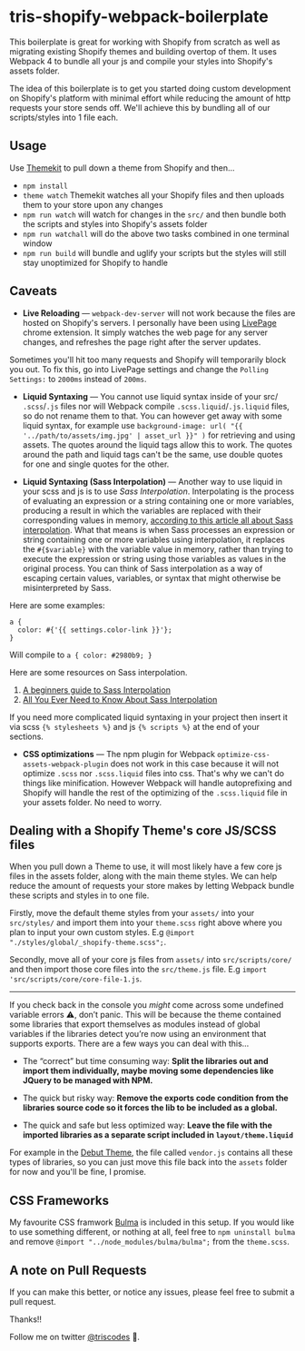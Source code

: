 # tris-shopify-webpack-boilerplate

This boilerplate is great for working with Shopify from scratch as well as migrating existing Shopify themes and building overtop of them. It uses Webpack 4 to bundle all your js and compile your styles into Shopify's assets folder.

The idea of this boilerplate is to get you started doing custom development on Shopify's platform with minimal effort while reducing the amount of http requests your store sends off. We'll achieve this by bundling all of our scripts/styles into 1 file each.

## Usage

Use [Themekit](https://shopify.github.io/themekit/) to pull down a theme from Shopify and then...

* `npm install`
* `theme watch` Themekit watches all your Shopify files and then uploads them to your store upon any changes
* `npm run watch` will watch for changes in the `src/` and then bundle both the scripts and styles into Shopify's assets folder
* `npm run watchall` will do the above two tasks combined in one terminal window
* `npm run build` will bundle and uglify your scripts but the styles will still stay unoptimized for Shopify to handle

## Caveats

* **Live Reloading** — `webpack-dev-server` will not work because the files are hosted on Shopify's servers. I personally have been using [LivePage](https://livepage.mikerogers.io/) chrome extension. It simply watches the web page for any server changes, and refreshes the page right after the server updates.

Sometimes you'll hit too many requests and Shopify will temporarily block you out. To fix this, go into LivePage settings and change the `Polling Settings:` to `2000ms` instead of `200ms`.

* **Liquid Syntaxing** — You cannot use liquid syntax inside of your src/ `.scss`/`.js` files nor will Webpack compile `.scss.liquid`/`.js.liquid` files, so do not rename them to that. You can however get away with some liquid syntax, for example use `background-image: url( "{{ '../path/to/assets/img.jpg' | asset_url }}" )` for retrieving and using assets. The quotes around the liquid tags allow this to work. The quotes around the path and liquid tags can't be the same, use double quotes for one and single quotes for the other.

* **Liquid Syntaxing (Sass Interpolation)** — Another way to use liquid in your scss and js is to use _Sass Interpolation_. Interpolating is the process of evaluating an expression or a string containing one or more variables, producing a result in which the variables are replaced with their corresponding values in memory, [according to this article all about Sass interpolation](https://webdesign.tutsplus.com/tutorials/all-you-ever-need-to-know-about-sass-interpolation--cms-21375). What that means is when Sass processes an expression or string containing one or more variables using interpolation, it replaces the `#{$variable}` with the variable value in memory, rather than trying to execute the expression or string using those variables as values in the original process. You can think of Sass interpolation as a way of escaping certain values, variables, or syntax that might otherwise be misinterpreted by Sass.

Here are some examples:

```
a {
  color: #{'{{ settings.color-link }}'};
}
```

Will compile to `a { color: #2980b9; }`



Here are some resources on Sass interpolation.

1. [A beginners guide to Sass Interpolation](https://www.shopify.ca/partners/blog/a-beginners-guide-to-sass-with-shopify-part-3)
2. [All You Ever Need to Know About Sass Interpolation](https://webdesign.tutsplus.com/tutorials/all-you-ever-need-to-know-about-sass-interpolation--cms-21375)

If you need more complicated liquid syntaxing in your project then insert it via scss `{% stylesheets %}` and js `{% scripts %}` at the end of your sections.

* **CSS optimizations** — The npm plugin for Webpack `optimize-css-assets-webpack-plugin` does not work in this case because it will not optimize `.scss` nor `.scss.liquid` files into css. That's why we can't do things like minification. However Webpack will handle autoprefixing and Shopify will handle the rest of the optimizing of the `.scss.liquid` file in your assets folder. No need to worry.

## Dealing with a Shopify Theme's core JS/SCSS files

When you pull down a Theme to use, it will most likely have a few core js files in the assets folder, along with the main theme styles. We can help reduce the amount of requests your store makes by letting Webpack bundle these scripts and styles in to one file.

Firstly, move the default theme styles from your `assets/` into your `src/styles/` and import them into your `theme.scss` right above where you plan to input your own custom styles. E.g `@import "./styles/global/_shopify-theme.scss";`.

Secondly, move all of your core js files from `assets/` into `src/scripts/core/` and then import those core files into the `src/theme.js` file. E.g `import 'src/scripts/core/core-file-1.js`.

---------------------------

If you check back in the console you *might* come across some undefined variable errors ⚠️, don’t panic. This will be because the theme contained some libraries that export themselves as modules instead of global variables if the libraries detect you’re now using an environment that supports exports. There are a few ways you can deal with this...

* The “correct” but time consuming way: **Split the libraries out and import them individually, maybe moving some dependencies like JQuery to be managed with NPM.**

* The quick but risky way: **Remove the exports code condition from the libraries source code so it forces the lib to be included as a global.**

* The quick and safe but less optimized way: **Leave the file with the imported libraries as a separate script included in `layout/theme.liquid`**

For example in the [Debut Theme](https://themes.shopify.com/themes/debut/styles/default), the file called `vendor.js` contains all these types of libraries, so you can just move this file back into the `assets` folder for now and you'll be fine, I promise.

## CSS Frameworks

My favourite CSS framwork [Bulma](https://bulma.io/) is included in this setup. If you would like to use something different, or nothing at all, feel free to `npm uninstall bulma` and remove `@import "../node_modules/bulma/bulma";` from the `theme.scss`.

## A note on Pull Requests

If you can make this better, or notice any issues, please feel free to submit a pull request.

Thanks!!

Follow me on twitter [@triscodes](https://twitter.com/triscodes) 💎.